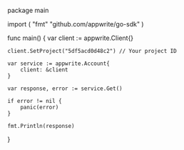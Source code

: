 package main

import (
    "fmt"
    "github.com/appwrite/go-sdk"
)

func main() {
    var client := appwrite.Client{}

    client.SetProject("5df5acd0d48c2") // Your project ID

    var service := appwrite.Account{
        client: &client
    }

    var response, error := service.Get()

    if error != nil {
        panic(error)
    }

    fmt.Println(response)
}